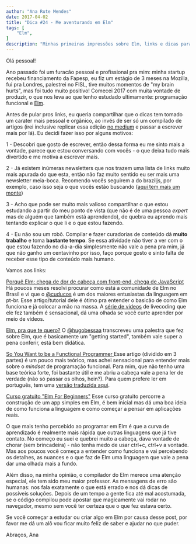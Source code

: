 ```yaml
---
author: "Ana Rute Mendes"
date: 2017-04-02
title: "Dica #24 - Me aventurando em Elm"
tags: [
    "Elm",
]
description: "Minhas primeiras impressões sobre Elm, links e dicas para quem quer começar a aprender sobre a linguagem."
---
```


Olá pessoal!

Ano passado foi um furacão pessoal e profissional pra mim: minha startup recebeu financiamento da Fapesp, eu fiz um estágio de 3 meses na Mozilla, fui pra Londres, palestrei no FISL, tive muitos momentos de "my brain hurts", mas foi tudo muito positivo! Comecei 2017 com muita vontade de produzir, o que nos leva ao que tenho estudado ultimamente: programação funcional e [Elm](http://elm-lang.org/).

Antes de pular pros links, eu queria compartilhar que o dicas tem tomado um carater mais pessoal e orgânico, ao invés de ser só um compilado de artigos (irei inclusive replicar essa edição [no medium](https://medium.com/@anarute) e passar a escrever mais por lá). Eu decidi fazer isso por alguns motivos:

1 - Descobri que gosto de escrever, então dessa forma eu me sinto mais a vontade, parece que estou conversando com vocês - o que deixa tudo mais divertido e me motiva a escrever mais.

2 - Já existem inúmeras newsletters que nos trazem uma lista de links muito mais apurada do que esta, então não faz muito sentido eu ser mais uma newsletter meia-boca. Recomendo vocês seguirem a do braziljs, por exemplo, caso isso seja o que vocês estão buscando ([aqui tem mais um monte](https://github.com/pinceladasdaweb/Upgrade-your-brain))

3 - Acho que pode ser muito mais valioso compartilhar o que estou estudando a partir do meu ponto de vista (que não é de uma pessoa *expert* mas de alguém que também está aprendendo), de quebra eu aprendo mais tentando explicar o que li e o que estou fazendo.

4 - Eu não sou um robô. Compilar e fazer curadorias de conteúdo dá **muito trabalho** e toma **bastante tempo**. Se essa atividade não tiver a ver com o que estou fazendo no dia-a-dia simplesmente não vale a pena pra mim, já que não ganho um centavinho por isso, faço porque gosto e sinto falta de receber esse tipo de conteúdo mais humano.

Vamos aos links:

<a href="http://cuducos.me/2016/09/17/porque-elm.html" target="_blank">Porquê Elm: chega de dor de cabeça com front-end, chega de JavaScript</a>
Há poucos meses resolvi procurar como está a comunidade de Elm no Brasil e vi que o [@cuducos](https://github.com/cuducos) é um dos maiores entusiastas da linguagem em pt-br. Esse artigo/tutorial dele é ótimo pra entender o basicão de como Elm funciona e já colocar a mão na massa. A [série de videos](http://cuducos.me/2016/10/24/vamos-aprender-elm.html) de livecoding que ele fez também é sensacional, dá uma olhada se você curte aprender por meio de vídeos.

<a href="http://hugobessa.com.br/elm-pra-que-te-quero/" target="_blank">Elm, pra que te quero?</a>
O [@hugobessaa](https://twitter.com/hugobessaa) transcreveu uma palestra que fez sobre Elm, que é basicamente um "getting started", também vale super a pena conferir, está bem didática.

<a href="https://medium.com/@cscalfani/so-you-want-to-be-a-functional-programmer-part-1-1f15e387e536" target="_blank">So You Want to be a Functional Programmer </a>
Esse artigo (dividido em 3 partes) é um pouco mais teórico, mas achei sensacional para entender mais sobre o *mindset* de programação funcional. Para mim, que não tenho uma base teórica forte, foi bastante útil e me abriu a cabeça vale a pena ler de verdade (não só passar os olhos, hein?). Para quem prefere ler em português, tem uma [versão traduzida aqui](https://github.com/ericdouglas/traduz-ai/blob/master/series/entao-voce-quer-ser-um-programador-funcional/README.md).

<a href="http://courses.knowthen.com/p/elm-for-beginners" target="_blank">Curso gratuito "Elm For Beginners"</a>
Esse curso gratuito percorre a construção de um app simples em Elm, é bem inicial mas dá uma boa ideia de como funciona a linguagem e como começar a pensar em aplicações reais.

O que mais tenho percebido ao programar em Elm é que a curva de aprendizado é realmente mais rápida que outras linguagens que já tive contato. No começo eu suei e quebrei muito a cabeça, dava vontade de chorar (sem brincadeira) - não tenha medo de usar ctrl+c, ctrl+v a vontade. Mas aos poucos você começa a entender como funciona e vai percebendo os detalhes, as nuances e o que faz de Elm uma linguagem que vale a pena dar uma olhada mais a fundo.

Além disso, na minha opinião, o compilador do Elm merece uma atenção especial, ele tem sido meu maior professor. As mensagens de erro são humanas: nos fala exatamente o que está errado e nos dá dicas de possíveis soluções. Depois de um tempo a gente fica até mal acostumada, se o código compilou pode apostar que magicamente vai rodar no navegador, mesmo sem você ter certeza que o que fez estava certo.

Se você começar a estudar ou criar algo em Elm por causa desse post, por favor me dá um alô vou ficar muito feliz de saber e ajudar no que puder.

Abraços,
Ana
